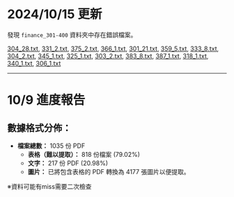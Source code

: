 # 2024/10/15 更新
發現 `finance_301-400` 資料夾中存在錯誤檔案。

[304_28.txt](<https://github.com/wade0426/AI_CUP_2024/blob/main/finance_301-400/text/304_28.txt>), [331_2.txt](<https://github.com/wade0426/AI_CUP_2024/blob/main/finance_301-400/text/331_2.txt>), [375_2.txt](<https://github.com/wade0426/AI_CUP_2024/blob/main/finance_301-400/text/375_2.txt>), [366_1.txt](<https://github.com/wade0426/AI_CUP_2024/blob/main/finance_301-400/text/366_1.txt>), [301_21.txt](<https://github.com/wade0426/AI_CUP_2024/blob/main/finance_301-400/text/301_21.txt>), [359_5.txt](<https://github.com/wade0426/AI_CUP_2024/blob/main/finance_301-400/text/359_5.txt>), [333_8.txt](<https://github.com/wade0426/AI_CUP_2024/blob/main/finance_301-400/text/333_8.txt>), [304_2.txt](<https://github.com/wade0426/AI_CUP_2024/blob/main/finance_301-400/text/304_2.txt>), [345_1.txt](<https://github.com/wade0426/AI_CUP_2024/blob/main/finance_301-400/text/345_1.txt>), [325_1.txt](<https://github.com/wade0426/AI_CUP_2024/blob/main/finance_301-400/text/325_1.txt>), [303_2.txt](<https://github.com/wade0426/AI_CUP_2024/blob/main/finance_301-400/text/303_2.txt>), [383_8.txt](<https://github.com/wade0426/AI_CUP_2024/blob/main/finance_301-400/text/383_8.txt>), [387_1.txt](<https://github.com/wade0426/AI_CUP_2024/blob/main/finance_301-400/text/387_1.txt>), [318_1.txt](<https://github.com/wade0426/AI_CUP_2024/blob/main/finance_301-400/text/318_1.txt>), [340_1.txt](<https://github.com/wade0426/AI_CUP_2024/blob/main/finance_301-400/text/340_1.txt>), [306_1.txt](<https://github.com/wade0426/AI_CUP_2024/blob/main/finance_301-400/text/306_1.txt>)

---


# 10/9 進度報告

## 數據格式分佈：
- **檔案總數：** 1035 份 PDF
  - **表格（難以提取）：** 818 份檔案 (79.02%)
  - **文字：** 217 份 PDF (20.98%)
  - **圖片：** 已將包含表格的 PDF 轉換為 4177 張圖片以便提取。

※資料可能有miss需要二次檢查
